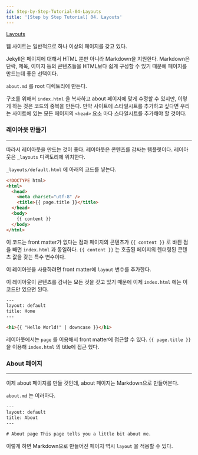 ```yaml
---
id: Step-by-Step-Tutorial-04-Layouts
title: '[Step by Step Tutorial] 04. Layouts'
---
```


[Layouts](https://jekyllrb.com/docs/step-by-step/04-layouts/)

웹 사이트는 일반적으로 하나 이상의 페이지를 갖고 있다.

Jekyll은 페이지에 대해서 HTML 뿐만 아니라 Markdown을 지원한다. Markdown은 단락, 제목, 이미지 등의 콘텐츠들을 HTML보다 쉽게 구성할 수 있기 때문에 페이지를 만드는데 좋은 선택이다.

`about.md` 를 root 디렉토리에 만든다.

구조를 위해서 `index.html` 을 복사하고 about 페이지에 맞게 수정할 수 있지만, 이렇게 하는 것은 코드의 중복을 만든다. 만약 사이트에 스타일시트를 추가하고 싶다면 우리는 사이트에 있는 모든 페이지의 `<head>` 요소 마다 스타일시트를 추가해야 할 것이다.

### 레이아웃 만들기

---

따라서 레이아웃을 만드는 것이 좋다. 레이아웃은 콘텐츠를 감싸는 템플릿이다. 레이아웃은 `_layouts` 디렉토리에 위치한다.

`_layouts/default.html` 에 아래의 코드를 넣는다.

```html
<!DOCTYPE html>
<html>
  <head>
    <meta charset="utf-8" />
    <title>{{ page.title }}</title>
  </head>
  <body>
    {{ content }}
  </body>
</html>
```

이 코드는 front matter가 없다는 점과 페이지의 콘텐츠가 `{{ content }}` 로 바뀐 점을 빼면 `index.html` 과 동일하다. `{{ content }}` 는 호출된 페이지의 렌더링된 콘텐츠 값을 갖는 특수 변수이다.

이 레이아웃을 사용하려면 front matter에 `layout` 변수를 추가한다.

이 레이아웃이 콘텐츠를 감싸는 모든 것을 갖고 있기 때문에 이제 `index.html` 에는 이 코드만 있으면 된다.

```html
---
layout: default
title: Home
---

<h1>{{ "Hello World!" | downcase }}</h1>
```

레이아웃에서는 `page` 를 이용해서 front matter에 접근할 수 있다. `{{ page.title }}` 을 이용해 `index.html` 의 title에 접근 했다.

### About 페이지

---

이제 about 페이지를 만들 것인데, about 페이지는 Markdown으로 만들어본다.

`about.md` 는 이러하다.

```html
---
layout: default
title: About
---

# About page This page tells you a little bit about me.
```

이렇게 하면 Markdown으로 만들어진 페이지 역시 `layout` 을 적용할 수 있다.
